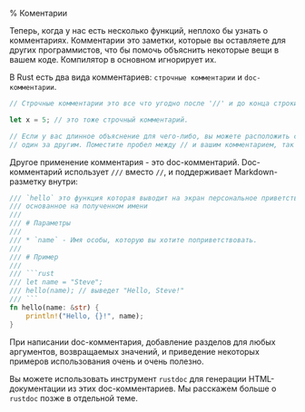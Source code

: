% Коментарии

Теперь, когда у нас есть несколько функций, неплохо бы узнать о комментариях. Комментарии это заметки, которые вы оставляете для других программистов, что бы помочь объяснить некоторые вещи в вашем коде. Компилятор в основном игнорирует их.

В Rust есть два вида комментариев: `строчные комментарии` и `doc-комментарии`.

```rust
// Строчные комментарии это все что угодно после '//' и до конца строки.

let x = 5; // это тоже строчный комментарий.

// Если у вас длинное объяснение для чего-либо, вы можете расположить строчные комментарии
// один за другим. Поместите пробел между // и вашим комментарием, так как это более читаемо.
```
Другое применение комментария - это doc-комментарий. Doc-комментарий использует `///` вместо `//`, и поддерживает Markdown-разметку внутри:

```rust
/// `hello` это функция которая выводит на экран персональное приветствие
/// основанное на полученном имени
///
/// # Параметры
///
/// * `name` - Имя особы, которую вы хотите поприветствовать.
///
/// # Пример
///
/// ```rust
/// let name = "Steve";
/// hello(name); // выведет "Hello, Steve!"
/// ```
fn hello(name: &str) {
    println!("Hello, {}!", name);
}
```
При написании doc-комментария, добавление разделов для любых аргументов, возвращаемых значений, и приведение некоторых примеров использования очень и очень полезно.

Вы можете использовать инструмент `rustdoc` для генерации HTML-документации из этих doc-комментариев. Мы расскажем больше о `rustdoc` позже в отдельной теме.
